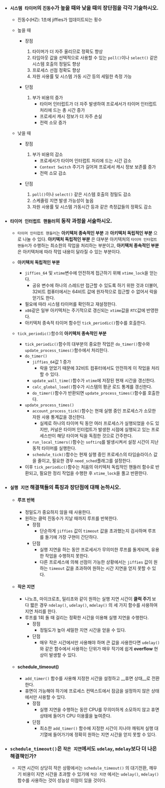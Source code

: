 - ### `시스템 타이머`의 `진동수`가 높을 때와 낮을 때의 장단점을 각각 기술하시오.
    - 진동수(HZ): 1초에 jiffies가 업데이트되는 횟수
    
    - 높을 때
        - 장점
            1. 타이머가 더 자주 울리므로 정확도 향상
            2. 타임아웃 값을 선택적으로 사용할 수 있는 `poll()`이나 `select()` 같은 시스템 호출의 정밀도 향상
            3. 프로세스 선점 정확도 향상
            4. 자원 사용률 및 시스템 가동 시간 등의 세밀한 측정 가능
        
        - 단점
            1. 부가 비용의 증가
                - 타이머 인터럽트가 더 자주 발생하여 프로세서가 타이머 인터럽트 처리에 드는 총 시간 증가
                - 프로세서 캐시 정보가 더 자주 손실
                - 전력 소모 증가

    - 낮을 때
        - 장점
            1. 부가 비용의 감소
                - 프로세서가 타이머 인터럽트 처리에 드는 시간 감소
                - `Context Switch` 주기가 길어져 프로세서 캐시 정보 보존률 증가
                - 전력 소모 감소
        
        - 단점
            1. `poll()`이나 `select()` 같은 시스템 호출의 정밀도 감소
            2. 스케줄링 지연 발생 가능성이 높음
            3. 자원 사용률 및 시스템 가동시간 등과 같은 측정값들의 정확도 감소

- ### `타이머 인터럽트 핸들러`의 동작 과정을 서술하시오.
    - `타이머 인터럽트 핸들러`는 __아키텍처 종속적인 부분__ 과 __아키텍처 독립적인 부분__ 으로 나눌 수 있다. __아키텍처 독립적인 부분__ 은 대부분 아키텍처의 `타이머 인터럽트 핸들러`가 수행하는 최소한의 작업을 처리하는 부분이고, __아키텍처 종속적인 부분__ 은 아키텍처에 따라 작업 내용이 달라질 수 있는 부분이다.
    - __아키텍처 독립적인 부분__
        - `jiffies_64` 및 `xtime`변수에 안전하게 접근하기 위해 `xtime_lock`을 얻는다.
            - 공유 변수에 하나의 스레드만 접근할 수 있도록 하기 위한 것과 더불어, 32비트 컴퓨터에서는 64비트 값에 원자적으로 접근할 수 없어서 락을 얻기도 한다.
        - 필요에 따라 시스템 타이머를 확인하고 재설정한다.
        - `x86`같은 일부 아키텍처는 주기적으로 갱신되는 `xtime`값을 `RTC`값에 반영한다.  
        - 아키텍처 종속적 타이머 함수인 `tick_periodic()`함수를 호출한다.

    - `tick_periodic()`함수의 __아키텍처 종속적인 부분__
        - `tick_periodic()`함수의 대부분의 중요한 작업은 `do_timer()`함수와 `update_process_times()`함수에서 처리한다.
        - `do_timer()`
            - `jiffies_64`값 1 증가
                - 락을 얻었기 때문에 32비트 컴퓨터에서도 안전하게 이 작업을 처리할 수 있다.
            - `update_wall_time()`함수가 `xtime`에 저장된 현재 시간을 갱신한다.
            - `calc_global_load()`함수가 시스템의 평균 로드 통계를 갱신한다.
            - `do_timer()`함수가 반환되면 `update_process_times()`함수를 호출한다.
        - `update_process_times()`
            - `account_process_tick()`함수는 현재 실행 중인 프로세스가 소모한 자원 사용 통계값을 갱신한다.
                - 실제로 하나의 타이머 틱 동안 여러 프로세스가 실행되었을 수도 있지만, 커널은 타이머 인터럽트가 발생한 시점에 실행되고 있는 프로세스만이 해당 타이머 틱을 독점한 것으로 간주한다.
            - `run_local_timers()`함수는 `softirq`를 발생시켜서 설정 시간이 지난 동적 타이머를 실행한다.
            - `schedule_tick()`함수는 현재 실행 중인 프로세스의 타임슬라이스 값을 줄이고, 필요한 경우 `need_sched`플래그를 설정한다.
        - 이후 `tick_periodic()`함수는 처음의 아키텍처 독립적인 핸들러 함수로 반환되고, 필요한 정리 작업을 수행한 후 `xtime_lock`을 풀고 반환한다.

- ### `실행 지연` 해결책들의 특징과 장단점에 대해 논하시오.
	- #### __루프 반복__
		- 정밀도가 중요하지 않을 때 사용한다.
		- 원하는 클럭 진동수가 지날 때까지 루프를 반복한다.
			- 장점
				- 단순하게 `jiffies` 값이 `timeout` 값을 초과했는지 검사하며 루프를 돌기에 가장 구현이 간단하다.
			- 단점
				- 실행 지연을 하는 동안 프로세서가 무의미한 루프를 돌게되며, 유용한 작업을 수행하지 못한다.
				- 다른 프로세스에 의해 선점이 가능한 상황에서는 `jiffies` 값이 원하는 `timeout` 값을 초과하여 원하는 시간 지연을 얻지 못할 수 있다. 
	
	- #### __작은 지연__
		- 나노초, 마이크로초, 밀리초와 같이 원하는 실행 지연 시간이 __클럭 주기__ 보다 짧은 경우 `ndelay()`, `udelay()`, `mdelay()` 의 세 가지 함수를 사용하여 지연 처리를 한다.
		- 루프를 1회 돌 때 걸리는 정확한 시간을 이용해 실행 지연을 수행한다.
			- 장점
				- 정밀도가 높아 세밀한 지연 시간을 얻을 수 있다.
			- 단점
				- 매우 작은 시간에서만 사용해야 하며 큰 값을 사용한다면 `udelay()` 와 같은 함수에서 사용하는 단위가 매우 작기에 쉽게 __overflow__ 현상이 발생할 수 있다.
	
	- #### __schedule_timeout()__
		- `add_timer()` 함수를 사용해 지정한 시간을 설정하고 __휴면 상태__로 전환한다.
		- 휴면이 가능해야 하기에 프로세스 컨텍스트에서 잠금을 설정하지 않은 상태에서만 사용할 수 있다.
			- 장점
				- 실행 지연을 수행하는 동안 CPU를 무의미하게 소모하지 않고 휴면 상태에 들어가 CPU 이용률을 높여준다.
			- 단점 
				- 최소한 `add_timer()` 함수에 지정한 시간이 지나야 깨워져 실행 대기열에 들어가기에 정확히 원하는 지연 시간을 얻지 못할 수 있다.
	
- ### `schedule_timeout()`은 `작은 지연`에서도 `udelay`, `mdelay`보다 더 나은 해결책인가?
	- 지연 시간이 상당히 작은 상황에서는 `schedule_timeout()` 의 대기전환, 깨우기 비용이 지연 시간을 초과할 수 있기에 `작은 지연` 에서는 `udelay()`, `mdelay()` 함수를 사용하는 것이 성능상 이점이 있을 것이다.


